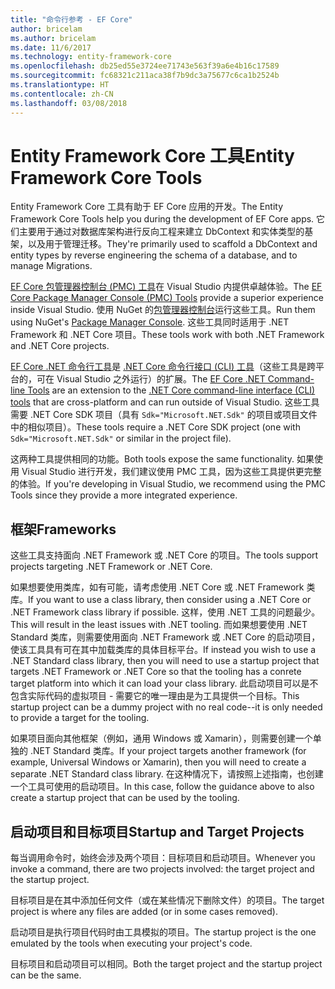 ```yaml
---
title: "命令行参考 - EF Core"
author: bricelam
ms.author: bricelam
ms.date: 11/6/2017
ms.technology: entity-framework-core
ms.openlocfilehash: db25ed55e3724ee71743e563f39a6e4b16c17589
ms.sourcegitcommit: fc68321c211aca38f7b9dc3a75677c6ca1b2524b
ms.translationtype: HT
ms.contentlocale: zh-CN
ms.lasthandoff: 03/08/2018
---
```

<a name="entity-framework-core-tools"></a><span data-ttu-id="4d628-102">Entity Framework Core 工具</span><span class="sxs-lookup"><span data-stu-id="4d628-102">Entity Framework Core Tools</span></span>
===========================
<span data-ttu-id="4d628-103">Entity Framework Core 工具有助于 EF Core 应用的开发。</span><span class="sxs-lookup"><span data-stu-id="4d628-103">The Entity Framework Core Tools help you during the development of EF Core apps.</span></span> <span data-ttu-id="4d628-104">它们主要用于通过对数据库架构进行反向工程来建立 DbContext 和实体类型的基架，以及用于管理迁移。</span><span class="sxs-lookup"><span data-stu-id="4d628-104">They're primarily used to scaffold a DbContext and entity types by reverse engineering the schema of a database, and to manage Migrations.</span></span>

<span data-ttu-id="4d628-105">[EF Core 包管理器控制台 (PMC) 工具][1]在 Visual Studio 内提供卓越体验。</span><span class="sxs-lookup"><span data-stu-id="4d628-105">The [EF Core Package Manager Console (PMC) Tools][1] provide a superior experience inside Visual Studio.</span></span> <span data-ttu-id="4d628-106">使用 NuGet 的[包管理器控制台][2]运行这些工具。</span><span class="sxs-lookup"><span data-stu-id="4d628-106">Run them using NuGet's [Package Manager Console][2].</span></span> <span data-ttu-id="4d628-107">这些工具同时适用于 .NET Framework 和 .NET Core 项目。</span><span class="sxs-lookup"><span data-stu-id="4d628-107">These tools work with both .NET Framework and .NET Core projects.</span></span>

<span data-ttu-id="4d628-108">[EF Core .NET 命令行工具][3]是 [.NET Core 命令行接口 (CLI) 工具][4]（这些工具是跨平台的，可在 Visual Studio 之外运行）的扩展。</span><span class="sxs-lookup"><span data-stu-id="4d628-108">The [EF Core .NET Command-line Tools][3] are an extension to the [.NET Core command-line interface (CLI) tools][4] that are cross-platform and can run outside of Visual Studio.</span></span> <span data-ttu-id="4d628-109">这些工具需要 .NET Core SDK 项目（具有 `Sdk="Microsoft.NET.Sdk"` 的项目或项目文件中的相似项目）。</span><span class="sxs-lookup"><span data-stu-id="4d628-109">These tools require a .NET Core SDK project (one with `Sdk="Microsoft.NET.Sdk"` or similar in the project file).</span></span>

<span data-ttu-id="4d628-110">这两种工具提供相同的功能。</span><span class="sxs-lookup"><span data-stu-id="4d628-110">Both tools expose the same functionality.</span></span> <span data-ttu-id="4d628-111">如果使用 Visual Studio 进行开发，我们建议使用 PMC 工具，因为这些工具提供更完整的体验。</span><span class="sxs-lookup"><span data-stu-id="4d628-111">If you're developing in Visual Studio, we recommend using the PMC Tools since they provide a more integrated experience.</span></span>

<a name="frameworks"></a><span data-ttu-id="4d628-112">框架</span><span class="sxs-lookup"><span data-stu-id="4d628-112">Frameworks</span></span>
----------
<span data-ttu-id="4d628-113">这些工具支持面向 .NET Framework 或 .NET Core 的项目。</span><span class="sxs-lookup"><span data-stu-id="4d628-113">The tools support projects targeting .NET Framework or .NET Core.</span></span>

<span data-ttu-id="4d628-114">如果想要使用类库，如有可能，请考虑使用 .NET Core 或 .NET Framework 类库。</span><span class="sxs-lookup"><span data-stu-id="4d628-114">If you want to use a class library, then consider using a .NET Core or .NET Framework class library if possible.</span></span> <span data-ttu-id="4d628-115">这样，使用 .NET 工具的问题最少。</span><span class="sxs-lookup"><span data-stu-id="4d628-115">This will result in the least issues with .NET tooling.</span></span> <span data-ttu-id="4d628-116">而如果想要使用 .NET Standard 类库，则需要使用面向 .NET Framework 或 .NET Core 的启动项目，使该工具具有可在其中加载类库的具体目标平台。</span><span class="sxs-lookup"><span data-stu-id="4d628-116">If instead you wish to use a .NET Standard class library, then you will need to use a startup project that targets .NET Framework or .NET Core so that the tooling has a conrete target platform into which it can load your class library.</span></span> <span data-ttu-id="4d628-117">此启动项目可以是不包含实际代码的虚拟项目 - 需要它的唯一理由是为工具提供一个目标。</span><span class="sxs-lookup"><span data-stu-id="4d628-117">This startup project can be a dummy project with no real code--it is only needed to provide a target for the tooling.</span></span>

<span data-ttu-id="4d628-118">如果项目面向其他框架（例如，通用 Windows 或 Xamarin），则需要创建一个单独的 .NET Standard 类库。</span><span class="sxs-lookup"><span data-stu-id="4d628-118">If your project targets another framework (for example, Universal Windows or Xamarin), then you will need to create a separate .NET Standard class library.</span></span> <span data-ttu-id="4d628-119">在这种情况下，请按照上述指南，也创建一个工具可使用的启动项目。</span><span class="sxs-lookup"><span data-stu-id="4d628-119">In this case, follow the guidance above to also create a startup project that can be used by the tooling.</span></span>

<a name="startup-and-target-projects"></a><span data-ttu-id="4d628-120">启动项目和目标项目</span><span class="sxs-lookup"><span data-stu-id="4d628-120">Startup and Target Projects</span></span>
---------------------------
<span data-ttu-id="4d628-121">每当调用命令时，始终会涉及两个项目：目标项目和启动项目。</span><span class="sxs-lookup"><span data-stu-id="4d628-121">Whenever you invoke a command, there are two projects involved: the target project and the startup project.</span></span>

<span data-ttu-id="4d628-122">目标项目是在其中添加任何文件（或在某些情况下删除文件）的项目。</span><span class="sxs-lookup"><span data-stu-id="4d628-122">The target project is where any files are added (or in some cases removed).</span></span>

<span data-ttu-id="4d628-123">启动项目是执行项目代码时由工具模拟的项目。</span><span class="sxs-lookup"><span data-stu-id="4d628-123">The startup project is the one emulated by the tools when executing your project's code.</span></span>

<span data-ttu-id="4d628-124">目标项目和启动项目可以相同。</span><span class="sxs-lookup"><span data-stu-id="4d628-124">Both the target project and the startup project can be the same.</span></span>


  [1]: powershell.md
  [2]: https://docs.microsoft.com/nuget/tools/package-manager-console
  [3]: dotnet.md
  [4]: https://docs.microsoft.com/dotnet/core/tools/
